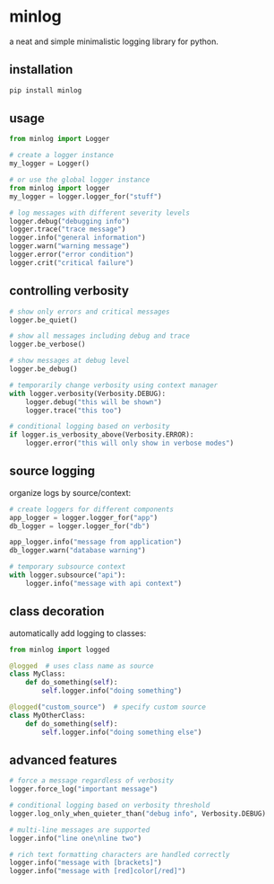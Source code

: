 # minlog

a neat and simple minimalistic logging library for python.

## installation

```bash
pip install minlog
```

## usage

```python
from minlog import Logger

# create a logger instance
my_logger = Logger()

# or use the global logger instance
from minlog import logger
my_logger = logger.logger_for("stuff")

# log messages with different severity levels
logger.debug("debugging info")
logger.trace("trace message")
logger.info("general information")
logger.warn("warning message")
logger.error("error condition")
logger.crit("critical failure")
```

## controlling verbosity

```python
# show only errors and critical messages
logger.be_quiet()

# show all messages including debug and trace
logger.be_verbose()

# show messages at debug level
logger.be_debug()

# temporarily change verbosity using context manager
with logger.verbosity(Verbosity.DEBUG):
    logger.debug("this will be shown")
    logger.trace("this too")

# conditional logging based on verbosity
if logger.is_verbosity_above(Verbosity.ERROR):
    logger.error("this will only show in verbose modes")
```

## source logging

organize logs by source/context:

```python
# create loggers for different components
app_logger = logger.logger_for("app")
db_logger = logger.logger_for("db")

app_logger.info("message from application")
db_logger.warn("database warning")

# temporary subsource context
with logger.subsource("api"):
    logger.info("message with api context")
```

## class decoration

automatically add logging to classes:

```python
from minlog import logged

@logged  # uses class name as source
class MyClass:
    def do_something(self):
        self.logger.info("doing something")

@logged("custom_source")  # specify custom source
class MyOtherClass:
    def do_something(self):
        self.logger.info("doing something else")
```

## advanced features

```python
# force a message regardless of verbosity
logger.force_log("important message")

# conditional logging based on verbosity threshold
logger.log_only_when_quieter_than("debug info", Verbosity.DEBUG)

# multi-line messages are supported
logger.info("line one\nline two")

# rich text formatting characters are handled correctly
logger.info("message with [brackets]")
logger.info("message with [red]color[/red]")
```

